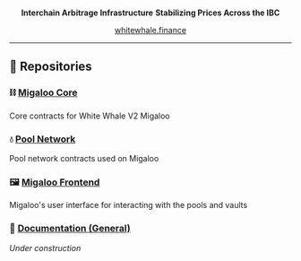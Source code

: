 <p align="center"><a href="https://whitewhale.finance" target="_blank" rel="noopener noreferrer"><img src=""/>
</a></p>
<p align="center">
<b>Interchain Arbitrage Infrastructure</b>
<b>Stabilizing Prices Across the IBC</b>
</p>
<p align="center">
  <a href="https://whitewhale.finance"><u>whitewhale.finance</u></a>
</p>
<hr>


## 🐋 Repositories

### ⛓ [Migaloo Core](https://github.com/White-Whale-Defi-Platform/migaloo-core)
Core contracts for White Whale V2 Migaloo 

### 💧 [Pool Network](https://github.com/White-Whale-Defi-Platform/pool-network)
Pool network contracts used on Migaloo

### 🖼 [Migaloo Frontend](https://github.com/White-Whale-Defi-Platform/migaloo-frontend)
Migaloo's user interface for interacting with the pools and vaults

### 📖 [Documentation (General)]()
_Under construction_